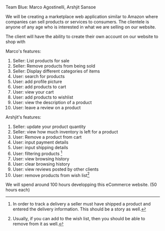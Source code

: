 Team Blue: Marco Agostinelli, Arshjit Sansoe

We will be creating a marketplace web application similar to Amazon where companies can sell products or services to consumers.
The clientele is anyone of any age who is interested in what we are selling on our website.

The client will have the ability to create their own account on our website to shop with

Marco's features:

1. Seller: List products for sale
2. Seller: Remove products from being sold
3. Seller: Display different categories of items
4. User: search for products
5. User: add profile picture
6. User: add products to cart
7. User: view your cart
8. User: add products to wishlist
9. User: view the description of a product
10. User: leave a review on a product
[^1]: Modifying the product quantity in the cart is standard in these applications.

Arshjit's features:

1. Seller: update your product quantity
2. Seller: view how much inventory is left for a product
3. User: Remove a product from cart
4. User: input payment details
5. User: input shipping details
6. User: filtering products [^3]
7. User: view browsing history
8. User: clear browsing history
9. User: view reviews posted by other clients
10. User: remove products from wish list[^5]
[^3]: In order to track a delivery a seller must have shipped a product and entered the delivery information. This should be a story as well.
[^5]: Usually, if you can add to the wish list, then you should be able to remove from it as well.

We will spend around 100 hours developping this eCommerce website. (50 hours each)
